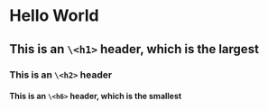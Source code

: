 # Hello World

## This is an `\<h1>` header, which is the largest

### This is an `\<h2>` header

#### This is an `\<h6>` header, which is the smallest
